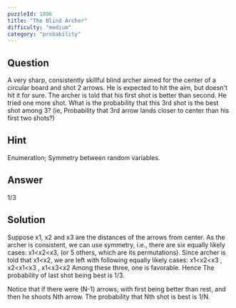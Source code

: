 ```yaml
---
puzzleId: 1006
title: "The Blind Archer"
difficulty: "medium"
category: "probability"
---
```


## Question
A very sharp, consistently skillful blind archer aimed for the center of a circular board and shot 2 arrows. He is expected to hit the aim, but doesn't hit it for sure. The archer is told that his first shot is better than second. He tried one more shot. What is the probability that this 3rd shot is the best shot among 3?
(ie, Probability that 3rd arrow lands closer to center than his first two shots?)

## Hint
Enumeration; Symmetry between random variables.

## Answer
1/3

## Solution
Suppose x1, x2 and x3 are the distances of the arrows from center. As the archer is consistent, we can use symmetry, i.e., there are six equally likely cases: x1<x2<x3, (or 5 others, which are its permutations). Since archer is told that x1<x2, we are left with following equally likely cases:
x1<x2<x3 , x2<x1<x3 , x1<x3<x2
Among these three, one is favorable. Hence The probability of last shot being best is 1/3.

Notice that if there were (N-1) arrows, with first being better than rest, and then he shoots Nth arrow. The probability that Nth shot is best is 1/N.
